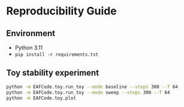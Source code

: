 # Reproducibility Guide

## Environment
- Python 3.11
- `pip install -r requirements.txt`

## Toy stability experiment
```bash
python -m EAFCode.toy.run_toy --mode baseline --steps 300 --T 64
python -m EAFCode.toy.run_toy --mode sweep --steps 300 --T 64
python -m EAFCode.toy.plot
